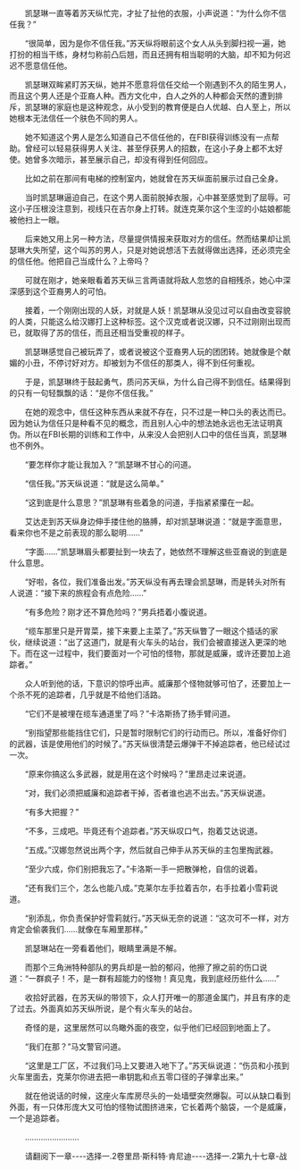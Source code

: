 <div class="read-content j_readContent" id="">
                <p>　　凯瑟琳一直等着苏天纵忙完，才扯了扯他的衣服，小声说道：“为什么你不信任我？”<p>　　“很简单，因为是你不信任我。”苏天纵将眼前这个女人从头到脚扫视一遍，她打扮的相当干练，身材匀称前凸后翘，而且还拥有相当聪明的大脑，却不知为何迟迟不愿意信任他。<p>　　凯瑟琳双眸紧盯苏天纵，她并不愿意将信任交给一个刚遇到不久的陌生男人，而且这个男人还是个亚裔人种。西方文化中，白人之外的人种都会天然的遭到排斥，凯瑟琳的家庭也是这种观念，从小受到的教育便是白人优越、白人至上，所以她根本无法信任一个肤色不同的男人。<p>　　她不知道这个男人是怎么知道自己不信任他的，在FBI获得训练没有一点帮助。曾经可以轻易获得男人关注、甚至俘获男人的招数，在这小子身上都不太好使。她曾多次暗示，甚至展示自己，却没有得到任何回应。<p>　　比如之前在那间有电梯的控制室内，她就曾在苏天纵面前展示过自己全身。<p>　　当时凯瑟琳逼迫自己，在这个男人面前脱掉衣服，心中甚至感觉到了屈辱。可这小子压根没注意到，视线只在吉尔身上打转。就连克莱尔这个生涩的小姑娘都能被他扫上一眼。<p>　　后来她又用上另一种方法，尽量提供情报来获取对方的信任。然而结果却让凯瑟琳大失所望，这个叫苏的男人，只是对她说想活下去就得做出选择，还必须完全的信任他。他把自己当成什么？上帝吗？<p>　　可就在刚才，她亲眼看着苏天纵三言两语就将敌人忽悠的自相残杀，她心中深深感到这个亚裔男人的可怕。<p>　　接着，一个刚刚出现的人妖，对就是人妖！凯瑟琳从没见过可以自由改变容貌的人类，只能这么给汉娜打上这种标签。这个汉克或者说汉娜，只不过刚刚出现而已，就取得了苏的信任，而且还相当受重视的样子。<p>　　凯瑟琳感觉自己被玩弄了，或者说被这个亚裔男人玩的团团转。她就像是个献媚的小丑，不停讨好对方。却被划为不信任的那类人，得不到任何重视。<p>　　于是，凯瑟琳终于鼓起勇气，质问苏天纵，为什么自己得不到信任。结果得到的只有一句轻飘飘的话：“是你不信任我。”<p>　　在她的观念中，信任这种东西从来就不存在，只不过是一种口头的表达而已。因为她认为信任只是种看不见的概念，而且别人心中的想法她永远也无法证明真伪。所以在FBI长期的训练和工作中，从来没人会把别人口中的信任当真，凯瑟琳也不例外。<p>　　“要怎样你才能让我加入？”凯瑟琳不甘心的问道。<p>　　“信任我。”苏天纵说道：“就是这么简单。”<p>　　“这到底是什么意思？”凯瑟琳有些着急的问道，手指紧紧攥在一起。<p>　　艾达走到苏天纵身边伸手搂住他的胳膊，却对凯瑟琳说道：“就是字面意思，看来你也不是之前表现的那么聪明……”<p>　　“字面……”凯瑟琳眉头都要扯到一块去了，她依然不理解这些亚裔说的到底是什么意思。<p>　　“好啦，各位，我们准备出发。”苏天纵没有再去理会凯瑟琳，而是转头对所有人说道：“接下来的旅程会有点危险……”<p>　　“有多危险？刚才还不算危险吗？”男兵捂着小腹说道。<p>　　“缆车那里只是开胃菜，接下来要上主菜了。”苏天纵瞥了一眼这个插话的家伙，继续说道：“出了这道门，就是有火车头的站台，我们会被直接送入更深的地下。而在这一过程中，我们要面对一个可怕的怪物，那就是威廉，或许还要加上追踪者。”<p>　　众人听到他的话，下意识的惊呼出声。威廉那个怪物就够可怕了，还要加上一个杀不死的追踪者，几乎就是不给他们活路。<p>　　“它们不是被埋在缆车通道里了吗？”卡洛斯扬了扬手臂问道。<p>　　“别指望那些能挡住它们，只是暂时限制它们的行动而已。所以，准备好你们的武器，该是使用他们的时候了。”苏天纵很清楚云爆弹干不掉追踪者，他已经试过一次。<p>　　“原来你搞这么多武器，就是用在这个时候吗？”里昂走过来说道。<p>　　“对，我们必须把威廉和追踪者干掉，否者谁也逃不出去。”苏天纵说道。<p>　　“有多大把握？”<p>　　“不多，三成吧。毕竟还有个追踪者。”苏天纵叹口气，抱着艾达说道。<p>　　“五成。”汉娜忽然说出两个字，然后就自己伸手从苏天纵的主包里掏武器。<p>　　“至少六成，你们别把我忘了。”卡洛斯一手一把散弹枪，自信的说着。<p>　　“还有我们三个，怎么也能八成。”克莱尔左手拉着吉尔，右手拉着小雪莉说道。<p>　　“别添乱，你负责保护好雪莉就行。”苏天纵无奈的说道：“这次可不一样，对方肯定会偷袭我们……就像在车厢里那样。”<p>　　凯瑟琳站在一旁看着他们，眼睛里满是不解。<p>　　而那个三角洲特种部队的男兵却是一脸的郁闷，他擦了擦之前的伤口说道：“一群疯子！不，是一群有超能力的怪物！真见鬼，我到底经历些什么……”<p>　　收拾好武器，在苏天纵的带领下，众人打开唯一的那道金属门，并且有序的走了过去。外面真如苏天纵所说，是个有火车头的站台。<p>　　奇怪的是，这里居然可以鸟瞰外面的夜空，似乎他们已经回到地面上了。<p>　　“我们在那？”马文警官问道。<p>　　“这里是工厂区，不过我们马上又要进入地下了。”苏天纵说道：“伤员和小孩到火车里面去，克莱尔你进去把一串钥匙和点五零口径的子弹拿出来。”<p>　　就在他说话的时候，这座火车库房尽头的一处墙壁突然爆裂。可以从缺口看到外面，有一只体形庞大又可怕的怪物试图挤进来，它长着两个脑袋，一个是威廉，一个是追踪者。<p>　　……………………<p>　　请翻阅下一章----选择一.2卷里昂·斯科特·肯尼迪----选择一.2第九十七章-战<p> 
            </div>